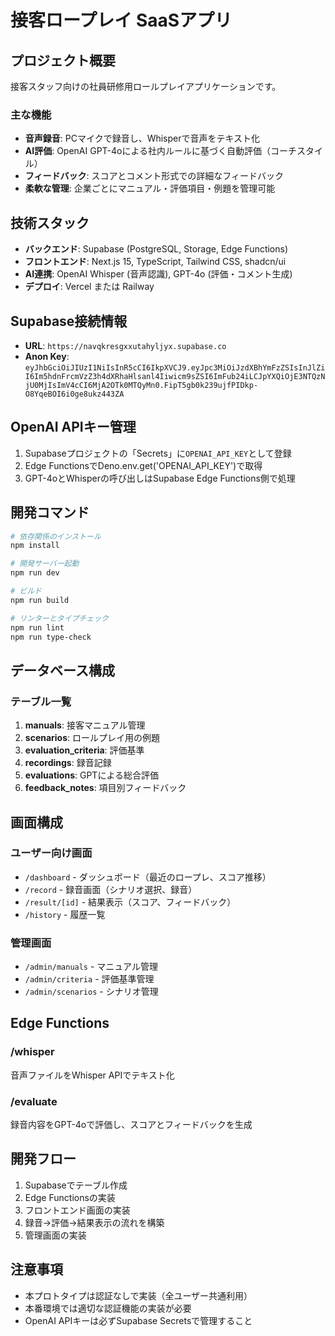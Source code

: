# 接客ロープレイ SaaSアプリ

## プロジェクト概要

接客スタッフ向けの社員研修用ロールプレイアプリケーションです。

### 主な機能
- **音声録音**: PCマイクで録音し、Whisperで音声をテキスト化
- **AI評価**: OpenAI GPT-4oによる社内ルールに基づく自動評価（コーチスタイル）
- **フィードバック**: スコアとコメント形式での詳細なフィードバック
- **柔軟な管理**: 企業ごとにマニュアル・評価項目・例題を管理可能

## 技術スタック

- **バックエンド**: Supabase (PostgreSQL, Storage, Edge Functions)
- **フロントエンド**: Next.js 15, TypeScript, Tailwind CSS, shadcn/ui
- **AI連携**: OpenAI Whisper (音声認識), GPT-4o (評価・コメント生成)
- **デプロイ**: Vercel または Railway

## Supabase接続情報

- **URL**: `https://navqkresgxxutahyljyx.supabase.co`
- **Anon Key**: `eyJhbGciOiJIUzI1NiIsInR5cCI6IkpXVCJ9.eyJpc3MiOiJzdXBhYmFzZSIsInJlZiI6Im5hdnFrcmVzZ3h4dXRhaHlsanl4Iiwicm9sZSI6ImFub24iLCJpYXQiOjE3NTQzNjU0MjIsImV4cCI6MjA2OTk0MTQyMn0.FipT5gb0k239ujfPIDkp-O8YqeBOI6i0ge8ukz443ZA`

## OpenAI APIキー管理

1. Supabaseプロジェクトの「Secrets」に`OPENAI_API_KEY`として登録
2. Edge FunctionsでDeno.env.get('OPENAI_API_KEY')で取得
3. GPT-4oとWhisperの呼び出しはSupabase Edge Functions側で処理

## 開発コマンド

```bash
# 依存関係のインストール
npm install

# 開発サーバー起動
npm run dev

# ビルド
npm run build

# リンターとタイプチェック
npm run lint
npm run type-check
```

## データベース構成

### テーブル一覧
1. **manuals**: 接客マニュアル管理
2. **scenarios**: ロールプレイ用の例題
3. **evaluation_criteria**: 評価基準
4. **recordings**: 録音記録
5. **evaluations**: GPTによる総合評価
6. **feedback_notes**: 項目別フィードバック

## 画面構成

### ユーザー向け画面
- `/dashboard` - ダッシュボード（最近のロープレ、スコア推移）
- `/record` - 録音画面（シナリオ選択、録音）
- `/result/[id]` - 結果表示（スコア、フィードバック）
- `/history` - 履歴一覧

### 管理画面
- `/admin/manuals` - マニュアル管理
- `/admin/criteria` - 評価基準管理
- `/admin/scenarios` - シナリオ管理

## Edge Functions

### /whisper
音声ファイルをWhisper APIでテキスト化

### /evaluate
録音内容をGPT-4oで評価し、スコアとフィードバックを生成

## 開発フロー

1. Supabaseでテーブル作成
2. Edge Functionsの実装
3. フロントエンド画面の実装
4. 録音→評価→結果表示の流れを構築
5. 管理画面の実装

## 注意事項

- 本プロトタイプは認証なしで実装（全ユーザー共通利用）
- 本番環境では適切な認証機能の実装が必要
- OpenAI APIキーは必ずSupabase Secretsで管理すること